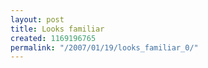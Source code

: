 ```yaml
---
layout: post
title: Looks familiar
created: 1169196765
permalink: "/2007/01/19/looks_familiar_0/"
---
```


